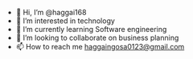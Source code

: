 - 👋 Hi, I’m @haggai168
- 👀 I’m interested in technology
- 🌱 I’m currently learning Software engineering
- 💞️ I’m looking to collaborate on business planning
- 📫 How to reach me haggaingosa0123@gmail.com

<!---
haggai168/haggai168 is a ✨ special ✨ repository because its `README.md` (this file) appears on your GitHub profile.
You can click the Preview link to take a look at your changes.
--->
